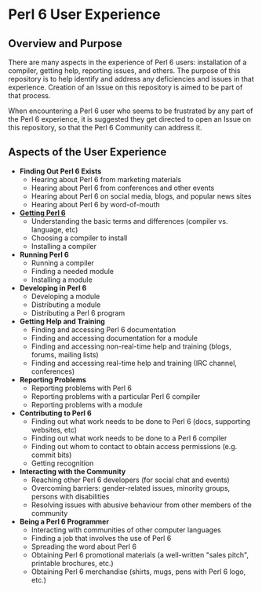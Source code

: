 # Perl 6 User Experience

## Overview and Purpose

There are many aspects in the experience of Perl 6 users: installation of a
compiler, getting help, reporting issues, and others. The purpose of this
repository is to help identify and address any deficiencies and issues in that
experience. Creation of an Issue on this repository is aimed to be part of
that process.

When encountering a Perl 6 user who seems to be frustrated by any part of the
Perl 6 experience, it is suggested they get directed to open an Issue on this
repository, so that the Perl 6 Community can address it.

## Aspects of the User Experience

* **Finding Out Perl 6 Exists**
    * Hearing about Perl 6 from marketing materials
    * Hearing about Perl 6 from conferences and other events
    * Hearing about Perl 6 on social media, blogs, and popular news sites
    * Hearing about Perl 6 by word-of-mouth
* [**Getting Perl 6**](Getting-Perl6/)
    * Understanding the basic terms and differences
        (compiler vs. language, etc)
    * Choosing a compiler to install
    * Installing a compiler
* **Running Perl 6**
    * Running a compiler
    * Finding a needed module
    * Installing a module
* **Developing in Perl 6**
    * Developing a module
    * Distributing a module
    * Distributing a Perl 6 program
* **Getting Help and Training**
    * Finding and accessing Perl 6 documentation
    * Finding and accessing documentation for a module
    * Finding and accessing non-real-time help and training
        (blogs, forums, mailing lists)
    * Finding and accessing real-time help and training
        (IRC channel, conferences)
* **Reporting Problems**
    * Reporting problems with Perl 6
    * Reporting problems with a particular Perl 6 compiler
    * Reporting problems with a module
* **Contributing to Perl 6**
    * Finding out what work needs to be done to Perl 6 (docs, supporting
        websites, etc)
    * Finding out what work needs to be done to a Perl 6 compiler
    * Finding out whom to contact to obtain access permissions
        (e.g. commit bits)
    * Getting recognition
* **Interacting with the Community**
    * Reaching other Perl 6 developers (for social chat and events)
    * Overcoming barriers: gender-related issues,
        minority groups, persons with disabilities
    * Resolving issues with abusive behaviour from other members of the
        community
* **Being a Perl 6 Programmer**
    * Interacting with communities of other computer languages
    * Finding a job that involves the use of Perl 6
    * Spreading the word about Perl 6
    * Obtaining Perl 6 promotional materials (a well-written "sales pitch",
	printable brochures, etc.)
    * Obtaining Perl 6 merchandise (shirts, mugs, pens with Perl 6 logo, etc.)

